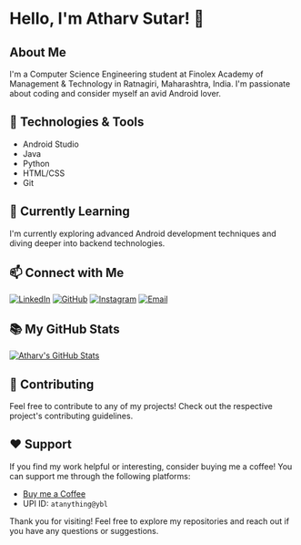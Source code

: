 # Hello, I'm Atharv Sutar! 👋

## About Me

I'm a Computer Science Engineering student at Finolex Academy of Management & Technology in Ratnagiri, Maharashtra, India. I'm passionate about coding and consider myself an avid Android lover.

## 🔧 Technologies & Tools

- Android Studio
- Java
- Python
- HTML/CSS
- Git

## 🌱 Currently Learning

I'm currently exploring advanced Android development techniques and diving deeper into backend technologies.

## 📫 Connect with Me

[![LinkedIn](https://img.shields.io/badge/LinkedIn-0077B5?style=for-the-badge&logo=linkedin&logoColor=white)](https://www.linkedin.com/in/atharv-sutar-247a5324b)
[![GitHub](https://img.shields.io/badge/GitHub-181717?style=for-the-badge&logo=github&logoColor=white)](https://github.com/ATBlastDon)
[![Instagram](https://img.shields.io/badge/Instagram-E4405F?style=for-the-badge&logo=instagram&logoColor=white)](https://www.instagram.com/at_anything/)
[![Email](https://img.shields.io/badge/Email-D14836?style=for-the-badge&logo=gmail&logoColor=white)](mailto:atharvsutar3102003@gmail.com)

## 📚 My GitHub Stats

[![Atharv's GitHub Stats](https://github-readme-stats.vercel.app/api?username=ATBlastDon&show_icons=true&theme=radical)](https://github.com/ATBlastDon)

## 🤝 Contributing

Feel free to contribute to any of my projects! Check out the respective project's contributing guidelines.

## ❤️ Support

If you find my work helpful or interesting, consider buying me a coffee! You can support me through the following platforms:

- [Buy me a Coffee](https://www.buymeacoffee.com/atblastdon)
- UPI ID: `atanything@ybl`

Thank you for visiting! Feel free to explore my repositories and reach out if you have any questions or suggestions.
